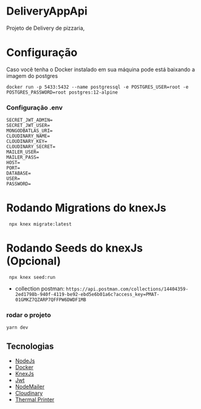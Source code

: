 # DeliveryAppApi

Projeto de Delivery de pizzaria,

# Configuração

Caso você tenha o Docker instalado em sua máquina pode está baixando a imagem do postgres


```
docker run -p 5433:5432 --name postgressql -e POSTGRES_USER=root -e POSTGRES_PASSWORD=root postgres:12-alpine
```

### Configuração .env

```
SECRET_JWT_ADMIN=
SECRET_JWT_USER=
MONGODBATLAS_URI=
CLOUDINARY_NAME=
CLOUDINARY_KEY=
CLOUDINARY_SECRET=
MAILER_USER=
MAILER_PASS=
HOST=
PORT=
DATABASE=
USER=
PASSWORD=

```

# Rodando Migrations do knexJs

```
 npx knex migrate:latest
```

# Rodando Seeds do knexJs (Opcional)

```
 npx knex seed:run
```


- collection postman: `https://api.postman.com/collections/14404359-2ed1798b-940f-4119-be92-ebd5e6b01a6c?access_key=PMAT-01GMKZ7QZARP7QFFPW6DWDF1MB`


### rodar o projeto

`yarn dev`

## Tecnologias

- [NodeJs](https://dotnet.microsoft.com/en-us/)
- [Docker](https://www.docker.com/)
- [KnexJs](https://knexjs.org/)
- [Jwt](https://jwt.io/)
- [NodeMailer](https://nodemailer.com/about/)
- [Cloudinary](https://cloudinary.com/)
- [Thermal Printer](https://www.npmjs.com/package/js-thermal-printer)

